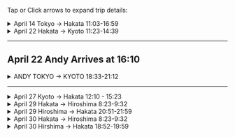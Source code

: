 
Tap or Click arrows to expand trip details:  
  
<details>
  <summary>April 14   Tokyo -> Hakata 11:03-16:59  </summary>
<img src="Pasted image 20240409235001.png">  
    
Maura seats:   6C  10B
</details>

  
<details>
  <summary>April 22 Hakata -> Kyoto 11:23-14:39  </summary>
<img src="Pasted image 20240409234933.png">  
    
Maura seats:  12D  8A  
</details>

___

## April 22 Andy Arrives at 16:10
<details> <summary>
ANDY TOKYO -> KYOTO  18:33-21:12  
</summary>
<img src="https://github.com/docPoacher/hello-world/assets/111644235/44e0d48c-0a81-417e-97ad-28ac17230721">
</details>

___

<details>
  <summary>April 27 Kyoto -> Hakata 12:10 - 15:23  </summary>
<img src="Pasted image 20240409234907.png">  
    
Andy seats:  6B  10B 
    
Maura seats:  6C  10D
</details>
  
<details>
  <summary>April 29 Hakata -> Hiroshima 8:23-9:32  </summary>
<img src="Pasted image 20240409234821.png">  
    
Andy seats:  14D  

Maura seats:  15D
</details>

<details>
  <summary>April 29 Hiroshima -> Hakata 20:51-21:59</summary>
<img src="Pasted image 20240409234755.png">  
    
Andy seats:  13B  

Maura seats:  14A
</details>
  
<details>
  <summary>April 30 Hakata -> Hiroshima 8:23-9:32  </summary>
<img src="Pasted image 20240409235051.png">  
    
Andy seats:  11A  

Maura seats:  12A
</details>
  
<details>
  <summary>April 30 Hirshima -> Hakata 18:52-19:59  </summary>
<img src="Pasted image 20240409235127.png">  
    
Andy seats:  13A  

Maura seats:  14A
</details>
